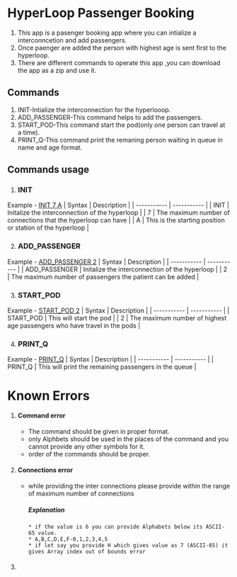 # HyperLoop Passenger Booking

1. This app is a pasenger booking app where you can intialize a interconncetion and add passengers.
2. Once paenger are added the person with highest age is sent first to the hyperloop.
3. There are different commands to operate this app ,you can download the app as a zip and use it.

## Commands

1. INIT-Intialize the interconnection for the hyperlooop.
2. ADD_PASSENGER-This command helps to add the passengers.
3. START_POD-This command start the pod(only one person can travel at a time).
4. PRINT_Q-This command print the remaning person waiting in queue in name and age format.

## Commands usage
1. ### INIT
 Example - [INIT 7 A](#)
| Syntax | Description |
| ----------- | ----------- |
| INIT | Initalize the interconnection of the hyperloop |
| 7 | The maximum number of connections that the hyperloop can have |
| A | This is the starting position or station of the hyperloop |

2. ### ADD_PASSENGER
 Example - [ADD_PASSENGER 2](#)
| Syntax | Description |
| ----------- | ----------- |
| ADD_PASSENGER | Initalize the interconnection of the hyperloop |
| 2 | The maximum number of passengers the patient can be added |

3. ### START_POD
 Example - [START_POD 2](#)
| Syntax | Description |
| ----------- | ----------- |
| START_POD | This will start the pod |
| 2 | The maximum number of highest age passengers who have travel in the pods |

4. ### PRINT_Q
 Example - [PRINT_Q](#)
| Syntax | Description |
| ----------- | ----------- |
| PRINT_Q | This will print the remaining passengers in the queue |

# Known Errors
1. #### Command error
   * The command should be given in proper format.
   * only Alphbets should be used in the places of the command and you cannot provide any other symbols for it.
   * order of the commands should be proper.
2. #### Connections error
   * while providing the inter connections please provide within the range of maximum number of connections
     #####   Explanation  
         * if the value is 6 you can provide Alphabets below its ASCII-65 value.
         * A,B,C,D,E,F-0,1,2,3,4,5
         * if let say you provide H which gives value as 7 (ASCII-65) it gives Array index out of bounds error
3. #### 
